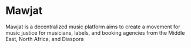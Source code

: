 # Mawjat
Mawjat is a decentralized music platform aims to create a movement for music justice for musicians, labels, and booking agencies from the Middle East, North Africa, and Diaspora
